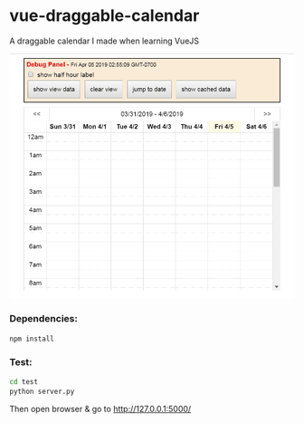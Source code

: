 # vue-draggable-calendar
A draggable calendar I made when learning VueJS

![Demo](demo.gif)

### Dependencies:
```bash
npm install
```

### Test:
```bash
cd test
python server.py
```
Then open browser & go to http://127.0.0.1:5000/
